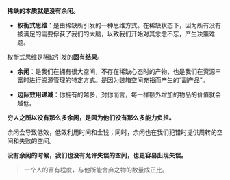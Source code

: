 **稀缺的本质就是没有余闲。**

- **权衡式思维**：是由稀缺所引发的一种思维方式。在稀缺状态下，因为所有没有被满足的需要俘获了我们的大脑，以致我们开始对其念念不忘，产生决策难题。

权衡式思维是稀缺引发的**固有结果**。

- **余闲**：是我们在拥有很大空间，不存在稀缺心态时的产物，也是我们在资源丰富时进行资源管理的特定方式。是因为装箱空间充裕而产生的“副产品”。

- **边际效用递减**：你拥有的越多，对你而言，每一样额外增加的物品的价值就会越低。

**穷人之所以没有那么多余闲，是因为他们没有那么多能力负担。**

余闲会导致低效，低效利用时间和金钱；同时，余闲也在我们犯错时提供周转的空间和失败的空间。

**没有余闲的时候，我们也没有允许失误的空间，也更容易出现失误。**

> 一个人的富有程度，与他所能舍弃之物的数量成正比。

